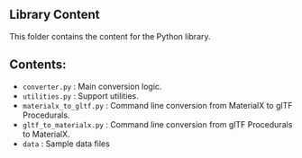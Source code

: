 ## Library Content

This folder contains the content for the Python library.

## Contents:

- `converter.py` : Main conversion logic.
- `utilities.py` : Support utilities.
- `materialx_to_gltf.py` : Command line conversion from MaterialX to glTF Procedurals.
- `gltf_to_materialx.py` : Command line conversion from glTF Procedurals to MaterialX.
- `data` : Sample data files

